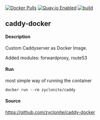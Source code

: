 [![Docker Pulls](https://badgen.net/docker/pulls/zyclonite/caddy)](https://hub.docker.com/r/zyclonite/caddy)
[![Quay.io Enabled](https://badgen.net/badge/quay%20pulls/enabled/green)](https://quay.io/repository/zyclonite/caddy)
[![build](https://github.com/zyclonite/caddy-docker/actions/workflows/build.yml/badge.svg)](https://github.com/zyclonite/caddy-docker/actions/workflows/build.yml)

## caddy-docker

#### Description

Custom Caddyserver as Docker Image.

Added modules: forwardproxy, route53

#### Run

most simple way of running the container

    docker run --rm zyclonite/caddy

#### Source

https://github.com/zyclonite/caddy-docker
